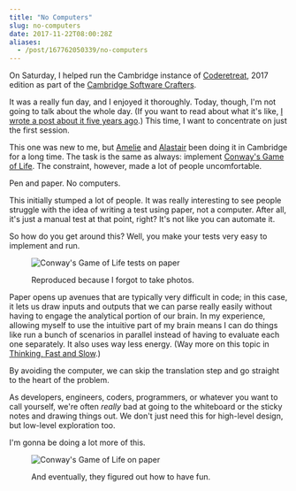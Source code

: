 ```yaml
---
title: "No Computers"
slug: no-computers
date: 2017-11-22T08:00:28Z
aliases:
  - /post/167762050339/no-computers
---
```


On Saturday, I helped run the Cambridge instance of [Coderetreat][], 2017 edition as part of the [Cambridge Software Crafters][].

It was a really fun day, and I enjoyed it thoroughly. Today, though, I'm not going to talk about the whole day. (If you want to read about what it's like, [I wrote a post about it five years ago][Post: Global Day of Coderetreat].) This time, I want to concentrate on just the first session.

This one was new to me, but [Amelie][@AmelieCornelis] and [Alastair][@alastairs] been doing it in Cambridge for a long time. The task is the same as always: implement [Conway's Game of Life][]. The constraint, however, made a lot of people uncomfortable.

Pen and paper. No computers.

<!--more-->

This initially stumped a lot of people. It was really interesting to see people struggle with the idea of writing a test using paper, not a computer. After all, it's just a manual test at that point, right? It's not like you can automate it.

So how do you get around this? Well, you make your tests very easy to implement and run.

<figure>
  <p><img src="http://assets.monospacedmonologues.com/2017-11-22+-+conways-game-of-life-tests-on-paper.jpg" alt="Conway's Game of Life tests on paper"/></p>
  <figcaption>Reproduced because I forgot to take photos.</figcaption>
</figure>

Paper opens up avenues that are typically very difficult in code; in this case, it lets us draw inputs and outputs that we can parse really easily without having to engage the analytical portion of our brain. In my experience, allowing myself to use the intuitive part of my brain means I can do things like run a bunch of scenarios in parallel instead of having to evaluate each one separately. It also uses way less energy. (Way more on this topic in [Thinking, Fast and Slow][].)

By avoiding the computer, we can skip the translation step and go straight to the heart of the problem.

As developers, engineers, coders, programmers, or whatever you want to call yourself, we're often *really* bad at going to the whiteboard or the sticky notes and drawing things out. We don't just need this for high-level design, but low-level exploration too.

I'm gonna be doing a lot more of this.

<figure>
  <p><img src="http://assets.monospacedmonologues.com/2017-11-22+-+conways-game-of-life-on-paper.jpg" alt="Conway's Game of Life on paper"/></p>
  <figcaption>And eventually, they figured out how to have fun.</figcaption>
</figure>

[@AmelieCornelis]: https://twitter.com/AmelieCornelis
[@alastairs]: https://twitter.com/alastairs
[Cambridge Software Crafters]: https://www.meetup.com/Cambridge-Software-Crafters/
[Coderetreat]: http://coderetreat.org/
[Conway's Game of Life]: http://monospacedmonologues.com/post/13794728271/global-day-of-coderetreat
[Post: Global Day of Coderetreat]: http://monospacedmonologues.com/post/13794728271/global-day-of-coderetreat
[Thinking, Fast and Slow]: http://amzn.to/2AZD9M7
